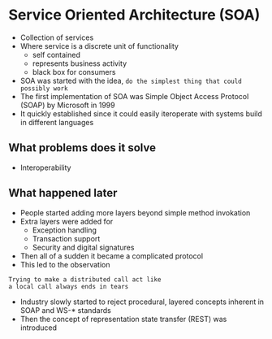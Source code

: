 # Service Oriented Architecture (SOA)

* Collection of services
* Where service is a discrete unit of functionality
    * self contained
    * represents business activity
    * black box for consumers
* SOA was started with the idea, `do the simplest thing that could possibly work`
* The first implementation of SOA was Simple Object Access Protocol (SOAP) by Microsoft in 1999
* It quickly established since it could easily iteroperate with systems build in different languages
    
## What problems does it solve

* Interoperability

## What happened later

* People started adding more layers beyond simple method invokation
* Extra layers were added for
    * Exception handling
    * Transaction support
    * Security and digital signatures
* Then all of a sudden it became a complicated protocol
* This led to the observation

```
Trying to make a distributed call act like 
a local call always ends in tears
```
* Industry slowly started to reject procedural, layered concepts inherent in SOAP and WS-* standards
* Then the concept of representation state transfer (REST) was introduced
